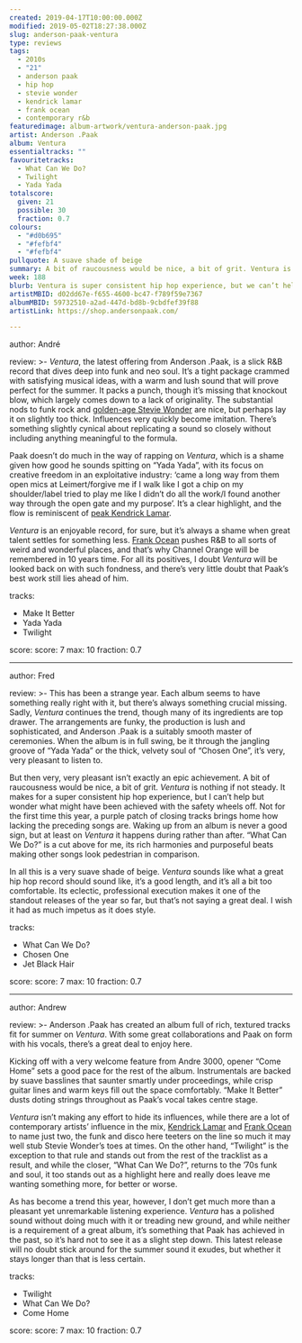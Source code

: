 ```yaml
---
created: 2019-04-17T10:00:00.000Z
modified: 2019-05-02T18:27:38.000Z
slug: anderson-paak-ventura
type: reviews
tags:
  - 2010s
  - "21"
  - anderson paak
  - hip hop
  - stevie wonder
  - kendrick lamar
  - frank ocean
  - contemporary r&b
featuredimage: album-artwork/ventura-anderson-paak.jpg
artist: Anderson .Paak
album: Ventura
essentialtracks: ""
favouritetracks:
  - What Can We Do?
  - Twilight
  - Yada Yada
totalscore:
  given: 21
  possible: 30
  fraction: 0.7
colours:
  - "#d0b695"
  - "#fefbf4"
  - "#fefbf4"
pullquote: A suave shade of beige
summary: A bit of raucousness would be nice, a bit of grit. Ventura is nothing if not steady. It makes for a super consistent hip hop experience, but I can’t help but wonder what might have been achieved with the safety wheels off.
week: 188
blurb: Ventura is super consistent hip hop experience, but we can’t help but wonder what might have been achieved with the safety wheels off.
artistMBID: d02dd67e-f655-4600-bc47-f789f59e7367
albumMBID: 59732510-a2ad-447d-bd8b-9cbdfef39f88
artistLink: https://shop.andersonpaak.com/

---
```


author: André

review: >-
  *Ventura*, the latest offering from Anderson .Paak, is a slick R&B record that dives deep into funk and neo soul. It’s a tight package crammed with satisfying musical ideas, with a warm and lush sound that will prove perfect for the summer. It packs a punch, though it’s missing that knockout blow, which largely comes down to a lack of originality. The substantial nods to funk rock and [golden-age Stevie Wonder](/reviews/stevie-wonder-songs-in-the-key-of-life/) are nice, but perhaps lay it on slightly too thick. Influences very quickly become imitation. There’s something slightly cynical about replicating a sound so closely without including anything meaningful to the formula.

  Paak doesn’t do much in the way of rapping on *Ventura*, which is a shame given how good he sounds spitting on “Yada Yada”, with its focus on creative freedom in an exploitative industry: ‘came a long way from them open mics at Leimert/forgive me if I walk like I got a chip on my shoulder/label tried to play me like I didn’t do all the work/I found another way through the open gate and my purpose’. It’s a clear highlight, and the flow is reminiscent of [peak Kendrick Lamar](/reviews/kendrick-lamar-to-pimp-a-butterfly/).

  *Ventura* is an enjoyable record, for sure, but it’s always a shame when great talent settles for something less. [Frank Ocean](/reviews/frank-ocean-channel-orange/) pushes R&B to all sorts of weird and wonderful places, and that’s why Channel Orange will be remembered in 10 years time. For all its positives, I doubt *Ventura* will be looked back on with such fondness, and there’s very little doubt that Paak’s best work still lies ahead of him.

tracks:
  - Make It Better
  - ­­Yada Yada
  - ­­Twilight

score:
  score: 7
  max: 10
  fraction: 0.7

---
author: Fred

review: >-
  This has been a strange year. Each album seems to have something really right with it, but there’s always something crucial missing. Sadly, *Ventura* continues the trend, though many of its ingredients are top drawer. The arrangements are funky, the production is lush and sophisticated, and Anderson .Paak is a suitably smooth master of ceremonies. When the album is in full swing, be it through the jangling groove of “Yada Yada” or the thick, velvety soul of “Chosen One”, it’s very, very pleasant to listen to.

  But then very, very pleasant isn’t exactly an epic achievement. A bit of raucousness would be nice, a bit of grit. *Ventura* is nothing if not steady. It makes for a super consistent hip hop experience, but I can’t help but wonder what might have been achieved with the safety wheels off. Not for the first time this year, a purple patch of closing tracks brings home how lacking the preceding songs are. Waking up from an album is never a good sign, but at least on *Ventura* it happens during rather than after. “What Can We Do?” is a cut above for me, its rich harmonies and purposeful beats making other songs look pedestrian in comparison.

  In all this is a very suave shade of beige. *Ventura* sounds like what a great hip hop record should sound like, it’s a good length, and it’s all a bit too comfortable. Its eclectic, professional execution makes it one of the standout releases of the year so far, but that’s not saying a great deal. I wish it had as much impetus as it does style.

tracks:
  - What Can We Do?
  - ­­Chosen One
  - ­­Jet Black Hair

score:
  score: 7
  max: 10
  fraction: 0.7

---
author: Andrew

review: >-
  Anderson .Paak has created an album full of rich, textured tracks fit for summer on *Ventura*. With some great collaborations and Paak on form with his vocals, there’s a great deal to enjoy here.

  Kicking off with a very welcome feature from Andre 3000, opener “Come Home” sets a good pace for the rest of the album. Instrumentals are backed by suave basslines that saunter smartly under proceedings, while crisp guitar lines and warm keys fill out the space comfortably. “Make It Better” dusts doting strings throughout as Paak’s vocal takes centre stage.

  *Ventura* isn’t making any effort to hide its influences, while there are a lot of contemporary artists’ influence in the mix, [Kendrick Lamar](/reviews/kendrick-lamar-untitled-unmastered/) and [Frank Ocean](/reviews/frank-ocean-blond/) to name just two, the funk and disco here teeters on the line so much it may well stub Stevie Wonder’s toes at times. On the other hand, “Twilight” is the exception to that rule and stands out from the rest of the tracklist as a result, and while the closer, “What Can We Do?”, returns to the ’70s funk and soul, it too stands out as a highlight here and really does leave me wanting something more, for better or worse.

  As has become a trend this year, however, I don’t get much more than a pleasant yet unremarkable listening experience. *Ventura* has a polished sound without doing much with it or treading new ground, and while neither is a requirement of a great album, it’s something that Paak has achieved in the past, so it’s hard not to see it as a slight step down. This latest release will no doubt stick around for the summer sound it exudes, but whether it stays longer than that is less certain.

tracks:
  - Twilight
  - ­­What Can We Do?
  - ­­Come Home
  
score:
  score: 7
  max: 10
  fraction: 0.7
